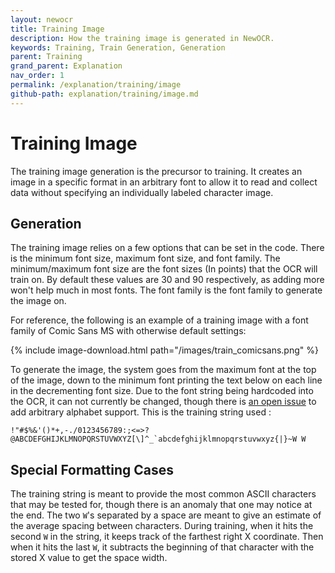 ```yaml
---
layout: newocr
title: Training Image
description: How the training image is generated in NewOCR.
keywords: Training, Train Generation, Generation
parent: Training
grand_parent: Explanation
nav_order: 1
permalink: /explanation/training/image
github-path: explanation/training/image.md
---
```


# Training Image

The training image generation is the precursor to training. It creates an image in a specific format in an arbitrary font to allow it to read and collect data without specifying an individually labeled character image.

## Generation

<src data-gh="https://github.com/RubbaBoy/NewOCR/blob/7de96263853df8f63d340ecaf26284cb0d4dbb34/src/main/java/com/uddernetworks/newocr/train/TrainGeneratorOptions.java#L6">The training image relies on a few options that can be set in the code. There is the minimum font size, maximum font size, and font family. The minimum/maximum font size are the font sizes (In points) that the OCR will train on. By default these values are 30 and 90 respectively, as adding more won't help much in most fonts. The font family is the font family to generate the image on.</src>

For reference, the following is an example of a training image with a font family of Comic Sans MS with otherwise default settings:

{% include image-download.html path="/images/train_comicsans.png" %}

<src data-gh="https://github.com/RubbaBoy/NewOCR/blob/7aa211108c8da4d7900b4e89442b1a003dfe1c3e/src/main/java/com/uddernetworks/newocr/train/ComputerTrainGenerator.java#L57-L63">To generate the image, the system goes from the maximum font at the top of the image, down to the minimum font printing the text below on each line in the decrementing font size.</src> Due to the font string being hardcoded into the OCR, it can not currently be changed, though there is [an open issue](https://github.com/RubbaBoy/NewOCR/issues/9) to add arbitrary alphabet support. <src data-gh="https://github.com/RubbaBoy/NewOCR/blob/7de96263853df8f63d340ecaf26284cb0d4dbb34/src/main/java/com/uddernetworks/newocr/recognition/OCRScan.java#L32">This is the training string used</src> :

```
!"#$%&'()*+,-./0123456789:;<=>?@ABCDEFGHIJKLMNOPQRSTUVWXYZ[\]^_`abcdefghijklmnopqrstuvwxyz{|}~W W
```

## Special Formatting Cases

The training string is meant to provide the most common ASCII characters that may be tested for, though there is an anomaly that one may notice at the end. <src data-gh="https://github.com/RubbaBoy/NewOCR/blob/7aa211108c8da4d7900b4e89442b1a003dfe1c3e/src/main/java/com/uddernetworks/newocr/recognition/OCRTrain.java#L145-L158">The two <code>W</code>'s separated by a space are meant to give an estimate of the average spacing between characters. During training, when it hits the second <code>W</code> in the string, it keeps track of the farthest right X coordinate. Then when it hits the last <code>W</code>, it subtracts the beginning of that character with the stored X value to get the space width.</src>